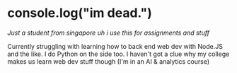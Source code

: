 # console.log("im dead.")
_Just a student from singapore uh i use this for assignments and stuff_

Currently struggling with learning how to back end web dev with Node.JS and the like. I do Python on the side too.
I haven't got a clue why my college makes us learn web dev stuff though (I'm in an AI & analytics course)
<!---
console-log-dead/console-log-dead is a ✨ special ✨ repository because its `README.md` (this file) appears on your GitHub profile.
You can click the Preview link to take a look at your changes.
--->
